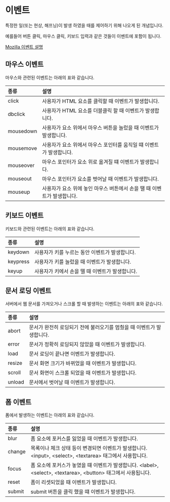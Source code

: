 # 이벤트

특정한 일(또는 현상, 해프닝)이 발생 하였을 때를 제어하기 위해 나오게 된 개념입니다.

예를들어 버튼 클릭, 마우스 클릭, 키보드 입력과 같은 것들이 이벤트에 포함이 됩니다.

[Mozilla 이벤트 설명](https://developer.mozilla.org/en-US/docs/Web/API/Element)

## 마우스 이벤트

마우스와 관련된 이벤트는 아래의 표와 같습니다.

| 종류      | 설명                                                                    |
| :-------- | :---------------------------------------------------------------------- |
| click     | 사용자가 HTML 요소를 클릭할 때 이벤트가 발생합니다.                     |
| dbclick   | 사용자가 HTML 요소를 더블클릭 할 때 이벤트가 발생합니다.                |
| mousedown | 사용자가 요소 위에서 마우스 버튼을 눌렀을 때 이벤트가 발생합니다.       |
| mousemove | 사용자가 요소 위에서 마우스 포인터를 움직일 떄 이벤트가 발생합니다.     |
| mouseover | 마우스 포인터가 요소 위로 옮겨질 떄 이벤트가 발생합니다.                |
| mouseout  | 마우스 포인터가 요소를 벗어날 때 이벤트가 발생합니다.                   |
| mouseup   | 사용자가 요소 위에 놓인 마우스 버튼에서 손을 땔 때 이벤트가 발생합니다. |

## 키보드 이벤트

키보드와 관련된 이벤트는 아래의 표와 같습니다.

| 종류     | 설명                                            |
| :------- | :---------------------------------------------- |
| keydown  | 사용자가 키를 누르는 동안 이벤트가 발생합니다.  |
| keypress | 사용자가 키를 눌렀을 때 이벤트가 발생합니다.    |
| keyup    | 사용자가 키에서 손을 뗄 때 이벤트가 발생합니다. |

## 문서 로딩 이벤트

서버에서 웹 문서를 가져오거나 스크롤 할 때 발생하는 이벤트는 아래의 표와 같습니다.

| 종류   | 설명                                                                  |
| :----- | :-------------------------------------------------------------------- |
| abort  | 문서가 완전히 로딩되기 전에 불러오기를 멈췄을 때 이벤트가 발생합니다. |
| error  | 문서가 정확히 로딩되지 않았을 때 이벤트가 발생합니다.                 |
| load   | 문서 로딩이 끝나면 이벤트가 발생합니다.                               |
| resize | 문서 화면 크기가 바뀌었을 때 이벤트가 발생합니다.                     |
| scroll | 문서 화면이 스크롤 되었을 때 이벤트가 발생합니다.                     |
| unload | 문서에서 벗어날 때 이벤트가 발생합니다.                               |

## 폼 이벤트

폼에서 발생하는 이벤트는 아래의 표와 같습니다.

| 종류   | 설명                                                                                                                   |
| :----- | :--------------------------------------------------------------------------------------------------------------------- |
| blur   | 폼 요소에 포커스를 잃었을 때 이벤트가 발생합니다.                                                                      |
| change | 목록이나 체크 상태 등이 변경되면 이벤트가 발생합니다. \<input\>, \<select\>, \<textarea\> 태그에서 사용합니다.         |
| focus  | 폼 요소에 포커스가 놓였을 떄 이벤트가 발생합니다. \<label\>, \<select\>, \<textarea\>, \<button\> 태그에서 사용됩니다. |
| reset  | 폼이 리셋되었을 때 이벤트가 발생합니다.                                                                                |
| submit | submit 버튼을 클릭 했을 떄 이벤트가 발생합니다.                                                                        |
